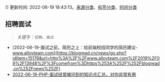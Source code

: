 :alarm_clock: 更新时间: 2022-06-19 18:43:13。[来源分类](../README.md)、[标签分类](../TAGS.md)、[时间分类](../TIMELINE.md)

## 招聘面试


> 关键字：`招聘`、`面试`



- [2022-06-19-面试之前，简历之上：给前端校招同学的简历建议-www.alloyteam.com](https://blogread.cn/news/go.php?idItem=15176&url=http%3A%2F%2Fwww.alloyteam.com%2F2019%2F09%2F13948%2F%3Fcomefrom%3Dhttps%253A%252F%252Fblogread.cn%252Fnews%252F) 
- [2022-06-19-PHP-面试经常被问到的知识点汇总，对你非常有用](https://toutiao.io/k/njpkhk5) 